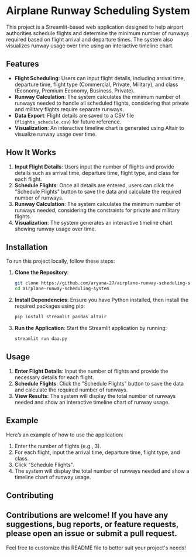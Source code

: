 # Airplane Runway Scheduling System

This project is a Streamlit-based web application designed to help airport authorities schedule flights and determine the minimum number of runways required based on flight arrival and departure times. The system also visualizes runway usage over time using an interactive timeline chart.

## Features

- **Flight Scheduling**: Users can input flight details, including arrival time, departure time, flight type (Commercial, Private, Military), and class (Economy, Premium Economy, Business, Private).
- **Runway Calculation**: The system calculates the minimum number of runways needed to handle all scheduled flights, considering that private and military flights require separate runways.
- **Data Export**: Flight details are saved to a CSV file (`flights_schedule.csv`) for future reference.
- **Visualization**: An interactive timeline chart is generated using Altair to visualize runway usage over time.

## How It Works

1. **Input Flight Details**: Users input the number of flights and provide details such as arrival time, departure time, flight type, and class for each flight.
2. **Schedule Flights**: Once all details are entered, users can click the "Schedule Flights" button to save the data and calculate the required number of runways.
3. **Runway Calculation**: The system calculates the minimum number of runways needed, considering the constraints for private and military flights.
4. **Visualization**: The system generates an interactive timeline chart showing runway usage over time.

## Installation

To run this project locally, follow these steps:

1. **Clone the Repository**:
   ```bash
   git clone https://github.com/aryana-27/airplane-runway-scheduling-system.git
   cd airplane-runway-scheduling-system
   ```

2. **Install Dependencies**:
   Ensure you have Python installed, then install the required packages using pip:
   ```bash
   pip install streamlit pandas altair
   ```

3. **Run the Application**:
   Start the Streamlit application by running:
   ```bash
   streamlit run daa.py
   ```


## Usage

1. **Enter Flight Details**: Input the number of flights and provide the necessary details for each flight.
2. **Schedule Flights**: Click the "Schedule Flights" button to save the data and calculate the required number of runways.
3. **View Results**: The system will display the total number of runways needed and show an interactive timeline chart of runway usage.

## Example

Here’s an example of how to use the application:

1. Enter the number of flights (e.g., 3).
2. For each flight, input the arrival time, departure time, flight type, and class.
3. Click "Schedule Flights".
4. The system will display the total number of runways needed and show a timeline chart of runway usage.

## Contributing

Contributions are welcome! If you have any suggestions, bug reports, or feature requests, please open an issue or submit a pull request.
---

Feel free to customize this README file to better suit your project's needs!
